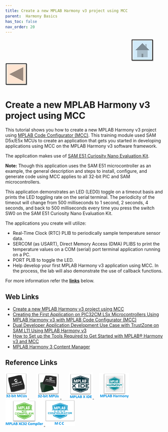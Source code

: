 ```yaml
---
title: Create a new MPLAB Harmony v3 project using MCC
parent:  Harmony Basics
has_toc: false
nav_order: 20
---
```


&nbsp;&nbsp;&nbsp;&nbsp;&nbsp;&nbsp;&nbsp;&nbsp;&nbsp;&nbsp;&nbsp;&nbsp;&nbsp;&nbsp;&nbsp;&nbsp;&nbsp;&nbsp;&nbsp;&nbsp;&nbsp;&nbsp;&nbsp;&nbsp;&nbsp;&nbsp;&nbsp;&nbsp; &nbsp;&nbsp;&nbsp;&nbsp;&nbsp;&nbsp;&nbsp;&nbsp;&nbsp;&nbsp;&nbsp;&nbsp;&nbsp;&nbsp;&nbsp;&nbsp;&nbsp;&nbsp;&nbsp;&nbsp;&nbsp;&nbsp;&nbsp;&nbsp;&nbsp;&nbsp;&nbsp;&nbsp;&nbsp;&nbsp;&nbsp;&nbsp;&nbsp;&nbsp;&nbsp;&nbsp;&nbsp;&nbsp;&nbsp;&nbsp;&nbsp;&nbsp;&nbsp;&nbsp;&nbsp;&nbsp;&nbsp;&nbsp;&nbsp;&nbsp;&nbsp;&nbsp;&nbsp;&nbsp;&nbsp;&nbsp;&nbsp;&nbsp;&nbsp;&nbsp;&nbsp;&nbsp;&nbsp;&nbsp;&nbsp;&nbsp;&nbsp;&nbsp;&nbsp;&nbsp;&nbsp;&nbsp;[<img src="../../r_images/quick_home.png" title="Home">](../../../readme.md) [<img src="../../r_images/quick_back.png"  title="Back">](../readme.md)

# Create a new MPLAB Harmony v3 project using MCC

This tutorial shows you how to create a new MPLAB Harmony v3 project using [MPLAB Code Configurator (MCC)](https://developerhelp.microchip.com/xwiki/bin/view/software-tools/mcc/). This training module used SAM D5x/E5x MCUs to create an application that gets you started in developing applications using MCC on the MPLAB Harmony v3 software framework.

The application makes use of [SAM E51 Curiosity Nano Evaluation Kit](https://www.microchip.com/en-us/development-tool/EV76S68A).


**Note:** Though this application uses the SAM E51 microcontroller as an example, the general description and steps to install, configure, and generate code using MCC applies to all 32-bit PIC and SAM microcontrollers.


This application demonstrates an LED (LED0) toggle on a timeout basis and prints the LED toggling rate on the serial terminal. The periodicity of the timeout will change from 500 milliseconds to 1 second, 2 seconds, 4 seconds, and back to 500 milliseconds every time you press the switch SW0 on the SAM E51 Curiosity Nano Evaluation Kit.

The applications you create will utilize:

- Real-Time Clock (RTC) PLIB to periodically sample temperature sensor data.
- SERCOM (as USART), Direct Memory Access (DMA) PLIBS to print the temperature values on a COM (serial) port terminal application running on a PC.
- PORT PLIB to toggle the LED.
- Help develop your first MPLAB Harmony v3 application using MCC.
In the process, the lab will also demonstrate the use of callback functions.


For more information refer the **[links](#Web-Links)** below.

## <a id="Web-Links"> </a>
## Web Links

- <a href="https://developerhelp.microchip.com/xwiki/bin/view/software-tools/harmony/getting-started-training-module-using-mcc/" target="_blank">Create a new MPLAB Harmony v3 project using MCC</a>
- <a href="https://www.microchip.com/content/dam/mchp/documents/MCU32/ProductDocuments/SupportingCollateral/Creating-the-First-Application-on-PIC32CM-LSx-Microcontrollers-Using-MPLAB-Harmony-v3-with-MPLAB-Code-Configurator-DS90003342.pdf" target="_blank">Creating the First Application on PIC32CM LSx Microcontrollers Using MPLAB Harmony v3 with MPLAB Code Configurator (MCC)</a>
- <a href="https://ww1.microchip.com/downloads/aemDocuments/documents/MCU32/ProductDocuments/SupportingCollateral/Dual-Developer-Application-Development-Use-Case-with-TrustZone-on-SAM-L11-Using-MPLAB-Harmony-DS90003306.pdf" target="_blank"> Dual Developer Application Development Use Case with TrustZone on SAM L11 Using MPLAB Harmony v3</a>
- <a href="https://youtu.be/0rNFSlsVwVw?si=njPYitpENsH-qBBx" target="_blank">How to Set up the Tools Required to Get Started with MPLAB® Harmony v3 and MCC</a>
- <a href="https://youtu.be/0rNFSlsVwVw?si=tTK6mX9aV6slOcjA&t=145" target="_blank">MPLAB Harmony 3 Content Manager</a>

## Reference Links
[<a href="https://www.microchip.com/design-centers/32-bit" target="_blank"> <img src="../../r_images/32_bit_mcus.png"> </a>]()  &nbsp; &nbsp; &nbsp; [<a href="https://www.microchip.com/design-centers/32-bit-mpus" target="_blank"> <img src="../../r_images/32_bit_mpus.png"> </a>]()  &nbsp; &nbsp; &nbsp; [<a href="https://www.microchip.com/mplab/mplab-x-ide" target="_blank"> <img src="../../r_images/mplab_x_ide.png"> </a>]()  &nbsp; &nbsp; [<a href="https://www.microchip.com/mplab/mplab-harmony" target="_blank"> <img src="../../r_images/mplab_harmony.png"> </a>]() [<a href="https://www.microchip.com/mplab/compilers" target="_blank"> <img src="../../r_images/mplab_compiler.png"> </a>]() [<a href="https://www.microchip.com/en-us/tools-resources/configure/mplab-code-configurator" target="_blank"> <img src="../../r_images/mcc_harmony.png"> </a>]()
